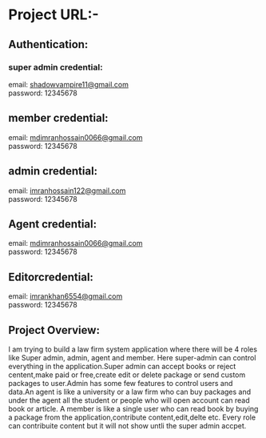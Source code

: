 # Project URL:-



## Authentication:

### super admin credential:
email: shadowvampire11@gmail.com </br>
password: 12345678
## member credential:
email: mdimranhossain0066@gmail.com  </br>
password: 12345678

## admin credential:
email: imranhossain122@gmail.com</br>
password: 12345678

## Agent credential:
email: mdimranhossain0066@gmail.com  </br>
password: 12345678

## Editorcredential:
email: imrankhan6554@gmail.com </br>
password: 12345678


## Project Overview:
I am trying to build a law firm system application where there will be 4 roles like Super admin,
admin, agent and member. Here super-admin can control everything in the application.Super admin can accept books or reject centent,make paid or free,create edit or delete package or send custom packages to user.Admin has
some few features to control users and data.An agent is like a university or a law firm who can buy
packages and under the agent all the student or people who will open account can read book or
article. A member is like a single user who can read book by buying a package from the application,contribute content,edit,delte etc. Every role can contribuite content but it will not show untli the super admin accpet.
